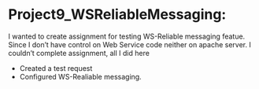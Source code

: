 Project9_WSReliableMessaging:
=============================  
I wanted to create assignment for testing WS-Reliable messaging featue. Since I don’t have control on Web Service code neither on apache server. I couldn’t complete assignment, all I did here  
- Created a test request  
- Configured WS-Realiable messaging.
